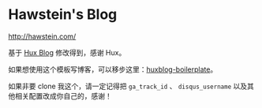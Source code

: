 # Hawstein's Blog

<http://hawstein.com/>

基于 [Hux Blog](https://github.com/Huxpro/huxpro.github.io) 修改得到，感谢 Hux。

如果想使用这个模板写博客，可以移步这里：[huxblog-boilerplate](https://github.com/Huxpro/huxblog-boilerplate)。

如果非要 clone 我这个，请一定记得把 `ga_track_id` 、 `disqus_username` 以及其他相关配置改成你自己的，感谢！
